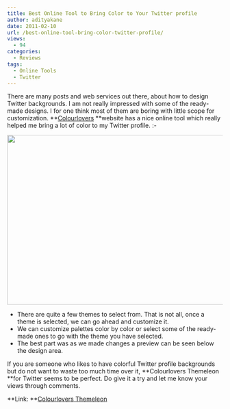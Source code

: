 ```yaml
---
title: Best Online Tool to Bring Color to Your Twitter profile
author: adityakane
date: 2011-02-10
url: /best-online-tool-bring-color-twitter-profile/
views:
  - 94
categories:
  - Reviews
tags:
  - Online Tools
  - Twitter
---
```

There are many posts and web services out there, about how to design Twitter backgrounds. I am not really impressed with some of the ready-made designs. I for one think most of them are boring with little scope for customization. **<a href="http://www.colourlovers.com/themeleon/twitter" onclick="_gaq.push(['_trackEvent', 'outbound-article', 'http://www.colourlovers.com/themeleon/twitter', 'Colourlovers']);" >Colourlovers</a> **website has a nice online tool which really helped me bring a lot of color to my Twitter profile. <img src="http://devilsworkshop.org/wp-includes/images/smilies/simple-smile.png" alt=":-)" class="wp-smiley" style="height: 1em; max-height: 1em;" />

[<img class="alignnone size-full wp-image-37545" title="colourlovers_Twitter_profile" src="http://cdn.devilsworkshop.org/files/2011/02/colourlovers_Twitter_profile.png" alt="" width="550" height="397" />][1]

  * There are quite a few themes to select from. That is not all, once a theme is selected, we can go ahead and customize it.
  * We can customize palettes color by color or select some of the ready-made ones to go with the theme you have selected.
  * The best part was as we made changes a preview can be seen below the design area.

If you are someone who likes to have colorful Twitter profile backgrounds but do not want to waste too much time over it, **Colourlovers Themeleon **for Twitter seems to be perfect. Do give it a try and let me know your views through comments.

**Link: **<a href="http://www.colourlovers.com/themeleon/twitter" onclick="_gaq.push(['_trackEvent', 'outbound-article', 'http://www.colourlovers.com/themeleon/twitter', 'Colourlovers Themeleon']);" >Colourlovers Themeleon</a>

 [1]: http://cdn.devilsworkshop.org/files/2011/02/colourlovers_Twitter_profile.png
